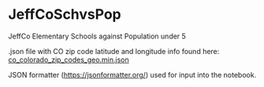 # JeffCoSchvsPop
JeffCo Elementary Schools against Population under 5

.json file with CO zip code latitude and longitude info found here:  [co_colorado_zip_codes_geo.min.json](https://github.com/OpenDataDE/State-zip-code-GeoJSON/blob/master/co_colorado_zip_codes_geo.min.json)

JSON formatter (https://jsonformatter.org/) used for input into the notebook.


